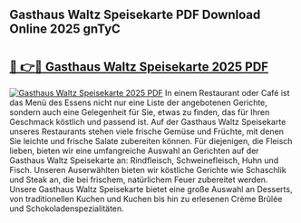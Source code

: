 ## Gasthaus Waltz Speisekarte PDF Download Online 2025 gnTyC

# <h2><a href="http://gc710s.nevu.top/?p=Gasthaus+Waltz+Speisekarte">🔗 👉🔴 Gasthaus Waltz Speisekarte 2025 PDF</a></h2>

[![Gasthaus Waltz Speisekarte 2025 PDF](https://i.imgur.com/dBaPXMq.png)](http://gc710s.nevu.top/?p=Gasthaus+Waltz+Speisekarte)
In einem Restaurant oder Café ist das Menü des Essens nicht nur eine Liste der angebotenen Gerichte, sondern auch eine Gelegenheit für Sie, etwas zu finden, das für Ihren Geschmack köstlich und passend ist. Auf der Gasthaus Waltz Speisekarte unseres Restaurants stehen viele frische Gemüse und Früchte, mit denen Sie leichte und frische Salate zubereiten können. Für diejenigen, die Fleisch lieben, bieten wir eine umfangreiche Auswahl an Gerichten auf der Gasthaus Waltz Speisekarte an: Rindfleisch, Schweinefleisch, Huhn und Fisch. Unseren Auserwählten bieten wir köstliche Gerichte wie Schaschlik und Steak an, die bei frischem, natürlichem Feuer zubereitet werden. Unsere Gasthaus Waltz Speisekarte bietet eine große Auswahl an Desserts, von traditionellen Kuchen und Kuchen bis hin zu erlesenen Crème Brûlée und Schokoladenspezialitäten.
